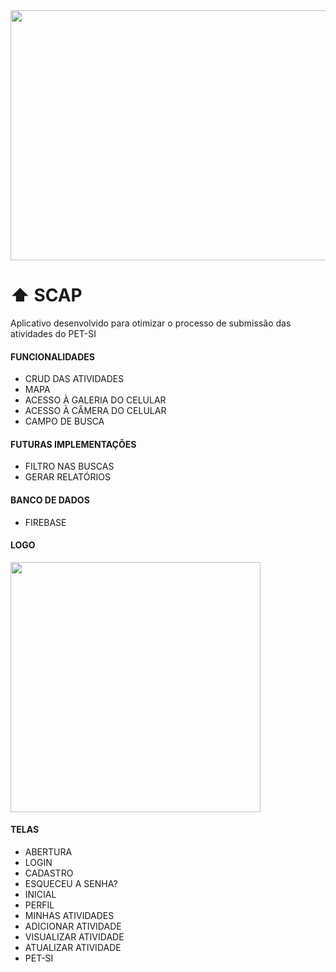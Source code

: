 <div align="center">
<img src="https://user-images.githubusercontent.com/71513260/151648758-ff040416-e554-4311-aa01-aaf090964b6d.png" width="600" height="400"/>
</div>

# ⬆️ SCAP
Aplicativo desenvolvido para otimizar o processo de submissão das atividades do PET-SI

#### FUNCIONALIDADES 

* CRUD DAS ATIVIDADES
* MAPA
* ACESSO À GALERIA DO CELULAR
* ACESSO À CÂMERA DO CELULAR
* CAMPO DE BUSCA


#### FUTURAS IMPLEMENTAÇÕES

* FILTRO NAS BUSCAS
* GERAR RELATÓRIOS


#### BANCO DE DADOS

* FIREBASE

#### LOGO

<img src="https://user-images.githubusercontent.com/71513260/225190169-1ea35cc3-6d2b-459a-9672-7752448aa2da.png" width="400" height="400"/>

#### TELAS

* ABERTURA
* LOGIN
* CADASTRO
* ESQUECEU A SENHA?
* INICIAL
* PERFIL
* MINHAS ATIVIDADES
* ADICIONAR ATIVIDADE
* VISUALIZAR ATIVIDADE
* ATUALIZAR ATIVIDADE
* PET-SI






